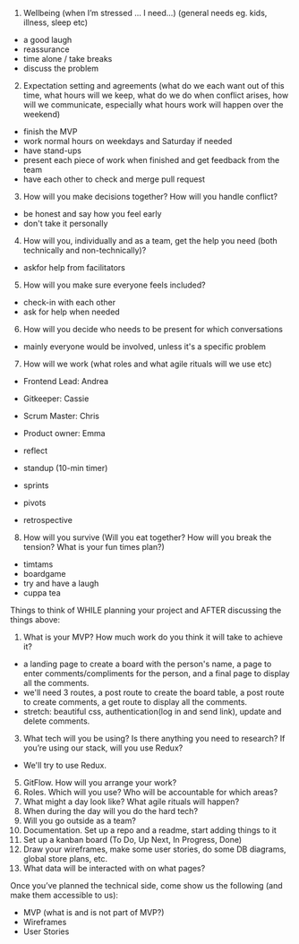 1. Wellbeing (when I’m stressed ... I need...) (general needs eg. kids, illness, sleep etc)
- a good laugh
- reassurance
- time alone / take breaks
- discuss the problem

2. Expectation setting and agreements (what do we each want out of this time, what hours will we keep, what do we do when conflict arises, how will we communicate, especially what hours work will happen over the weekend)
- finish the MVP
- work normal hours on weekdays and Saturday if needed
- have stand-ups
- present each piece of work when finished and get feedback from the team
- have each other to check and merge pull request

3. How will you make decisions together? How will you handle conflict?
- be honest and say how you feel early
- don't take it personally

4. How will you, individually and as a team, get the help you need (both technically and non-technically)?
- askfor help from facilitators

5. How will you make sure everyone feels included?
- check-in with each other
- ask for help when needed

6. How will you decide who needs to be present for which conversations
- mainly everyone would be involved, unless it's a specific problem

7. How will we work (what roles and what agile rituals will we use etc)
- Frontend Lead: Andrea
- Gitkeeper: Cassie
- Scrum Master: Chris
- Product owner: Emma

- reflect 
- standup (10-min timer)
- sprints
- pivots
- retrospective

8. How will you survive (Will you eat together? How will you break the tension? What is your fun times plan?)
- timtams
- boardgame
- try and have a laugh
- cuppa tea


Things to think of WHILE planning your project and AFTER discussing the things above:
1. What is your MVP? How much work do you think it will take to achieve it?
- a landing page to create a board with the person's name, a page to enter comments/compliments for the person, and a final page to display all the comments. 
- we'll need 3 routes, a post route to create the board table, a post route to create comments, a get route to display all the comments.
- stretch: beautiful css, authentication(log in and send link), update and delete comments.

3. What tech will you be using? Is there anything you need to research? If you’re using our stack, will you use Redux?
- We'll try to use Redux.

5. GitFlow. How will you arrange your work?
6. Roles. Which will you use? Who will be accountable for which areas?
7. What might a day look like? What agile rituals will happen?
8. When during the day will you do the hard tech?
9. Will you go outside as a team?
10. Documentation. Set up a repo and a readme, start adding things to it
11. Set up a kanban board (To Do, Up Next, In Progress, Done)
12. Draw your wireframes, make some user stories, do some DB diagrams, global store plans, etc.
13. What data will be interacted with on what pages?

Once you’ve planned the technical side, come show us the following (and make them accessible to us):
- MVP (what is and is not part of MVP?)
- Wireframes
- User Stories
